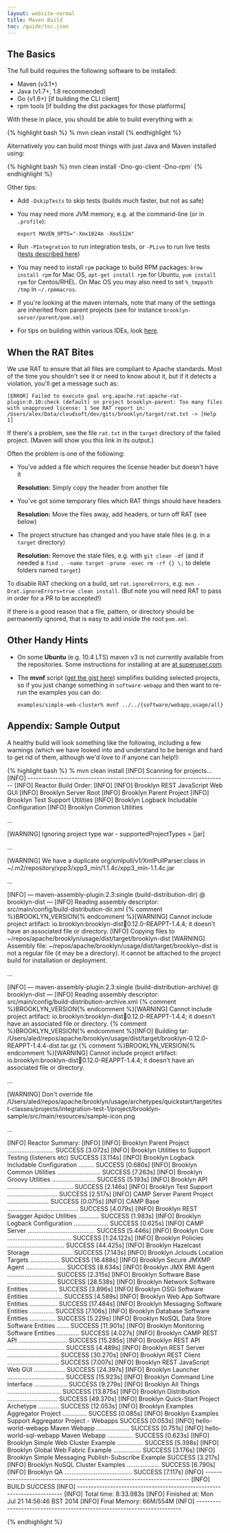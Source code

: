 ```yaml
---
layout: website-normal
title: Maven Build
toc: /guide/toc.json
---
```


## The Basics

The full build requires the following software to be installed:

* Maven (v3.1+)
* Java (v1.7+, 1.8 recommended)
* Go (v1.6+) [if building the CLI client]
* rpm tools [if building the dist packages for those platforms]

With these in place, you should be able to build everything with a:

{% highlight bash %}
% mvn clean install
{% endhighlight %}

Alternatively you can build most things with just Java and Maven installed using:

{% highlight bash %}
mvn clean install -Dno-go-client -Dno-rpm`
{% endhighlight %}

Other tips:

* Add ``-DskipTests`` to skip tests (builds much faster, but not as safe)

* You may need more JVM memory, e.g. at the command-line (or in `.profile`):

  ``export MAVEN_OPTS="-Xmx1024m -Xms512m"``

* Run ``-PIntegration`` to run integration tests, or ``-PLive`` to run live tests
  ([tests described here](../code/tests.html))

* You may need to install ``rpm`` package to build RPM packages: ``brew install rpm`` for Mac OS, ``apt-get install rpm`` for Ubuntu, ``yum install rpm`` for Centos/RHEL.
  On Mac OS you may also need to set `%_tmppath /tmp` in `~/.rpmmacros`.

* If you're looking at the maven internals, note that many of the settings are inherited from parent projects (see for instance `brooklyn-server/parent/pom.xml`)

* For tips on building within various IDEs, look [here](ide/).


## When the RAT Bites

We use RAT to ensure that all files are compliant to Apache standards.  Most of the time you shouldn't see it or need to know about it, but if it detects a violation, you'll get a message such as:

    [ERROR] Failed to execute goal org.apache.rat:apache-rat-plugin:0.10:check (default) on project brooklyn-parent: Too many files with unapproved license: 1 See RAT report in: /Users/alex/Data/cloudsoft/dev/gits/brooklyn/target/rat.txt -> [Help 1]

If there's a problem, see the file `rat.txt` in the `target` directory of the failed project.  (Maven will show you this link in its output.)

Often the problem is one of the following:

* You've added a file which requires the license header but doesn't have it

  **Resolution:**  Simply copy the header from another file

* You've got some temporary files which RAT things should have headers

  **Resolution:**  Move the files away, add headers, or turn off RAT (see below)

* The project structure has changed and you have stale files (e.g. in a `target` directory)

  **Resolution:**  Remove the stale files, e.g. with `git clean -df` (and if needed a `find . -name target -prune -exec rm -rf {} \;` to delete folders named `target`)

To disable RAT checking on a build, set `rat.ignoreErrors`, e.g. `mvn -Drat.ignoreErrors=true clean install`.  (But note you will need RAT to pass in order for a PR to be accepted!)

If there is a good reason that a file, pattern, or directory should be permanently ignored, that is easy to add inside the root `pom.xml`.


## Other Handy Hints

* On some **Ubuntu** (e.g. 10.4 LTS) maven v3 is not currently available from the repositories.
  Some instructions for installing at are [at superuser.com](http://superuser.com/questions/298062/how-do-i-install-maven-3).

* The **mvnf** script 
  ([get the gist here](https://gist.github.com/2241800)) 
  simplifies building selected projects, so if you just change something in ``software-webapp`` 
  and then want to re-run the examples you can do:
  
  ``examples/simple-web-cluster% mvnf ../../{software/webapp,usage/all}`` 

## Appendix: Sample Output

A healthy build will look something like the following,
including a few warnings (which we have looked into and
understand to be benign and hard to get rid of them,
although we'd love to if anyone can help!):

{% highlight bash %}
% mvn clean install
[INFO] Scanning for projects...
[INFO] ------------------------------------------------------------------------
[INFO] Reactor Build Order:
[INFO] 
[INFO] Brooklyn REST JavaScript Web GUI
[INFO] Brooklyn Server Root
[INFO] Brooklyn Parent Project
[INFO] Brooklyn Test Support Utilities
[INFO] Brooklyn Logback Includable Configuration
[INFO] Brooklyn Common Utilities

...

[WARNING] Ignoring project type war - supportedProjectTypes = [jar]

...

[WARNING] We have a duplicate org/xmlpull/v1/XmlPullParser.class in ~/.m2/repository/xpp3/xpp3_min/1.1.4c/xpp3_min-1.1.4c.jar

...

[INFO] — maven-assembly-plugin:2.3:single (build-distribution-dir) @ brooklyn-dist —
[INFO] Reading assembly descriptor: src/main/config/build-distribution-dir.xml
{% comment %}BROOKLYN_VERSION{% endcomment %}[WARNING] Cannot include project artifact: io.brooklyn:brooklyn-dist:jar:0.12.0-REAPPT-1.4.4; it doesn't have an associated file or directory.
[INFO] Copying files to ~/repos/apache/brooklyn/usage/dist/target/brooklyn-dist
[WARNING] Assembly file: ~/repos/apache/brooklyn/usage/dist/target/brooklyn-dist is not a regular file (it may be a directory). It cannot be attached to the project build for installation or deployment.

...

[INFO] — maven-assembly-plugin:2.3:single (build-distribution-archive) @ brooklyn-dist —
[INFO] Reading assembly descriptor: src/main/config/build-distribution-archive.xml
{% comment %}BROOKLYN_VERSION{% endcomment %}[WARNING] Cannot include project artifact: io.brooklyn:brooklyn-dist:jar:0.12.0-REAPPT-1.4.4; it doesn't have an associated file or directory.
{% comment %}BROOKLYN_VERSION{% endcomment %}[INFO] Building tar: /Users/aled/repos/apache/brooklyn/usage/dist/target/brooklyn-0.12.0-REAPPT-1.4.4-dist.tar.gz
{% comment %}BROOKLYN_VERSION{% endcomment %}[WARNING] Cannot include project artifact: io.brooklyn:brooklyn-dist:jar:0.12.0-REAPPT-1.4.4; it doesn't have an associated file or directory.

...

[WARNING] Don't override file /Users/aled/repos/apache/brooklyn/usage/archetypes/quickstart/target/test-classes/projects/integration-test-1/project/brooklyn-sample/src/main/resources/sample-icon.png

...

[INFO] Reactor Summary:
[INFO] 
[INFO] Brooklyn Parent Project ........................... SUCCESS [3.072s]
[INFO] Brooklyn Utilities to Support Testing (listeners etc)  SUCCESS [3.114s]
[INFO] Brooklyn Logback Includable Configuration ......... SUCCESS [0.680s]
[INFO] Brooklyn Common Utilities ......................... SUCCESS [7.263s]
[INFO] Brooklyn Groovy Utilities ......................... SUCCESS [5.193s]
[INFO] Brooklyn API ...................................... SUCCESS [2.146s]
[INFO] Brooklyn Test Support ............................. SUCCESS [2.517s]
[INFO] CAMP Server Parent Project ........................ SUCCESS [0.075s]
[INFO] CAMP Base ......................................... SUCCESS [4.079s]
[INFO] Brooklyn REST Swagger Apidoc Utilities ............ SUCCESS [1.983s]
[INFO] Brooklyn Logback Configuration .................... SUCCESS [0.625s]
[INFO] CAMP Server ....................................... SUCCESS [5.446s]
[INFO] Brooklyn Core ..................................... SUCCESS [1:24.122s]
[INFO] Brooklyn Policies ................................. SUCCESS [44.425s]
[INFO] Brooklyn Hazelcast Storage ........................ SUCCESS [7.143s]
[INFO] Brooklyn Jclouds Location Targets ................. SUCCESS [16.488s]
[INFO] Brooklyn Secure JMXMP Agent ....................... SUCCESS [8.634s]
[INFO] Brooklyn JMX RMI Agent ............................ SUCCESS [2.315s]
[INFO] Brooklyn Software Base ............................ SUCCESS [28.538s]
[INFO] Brooklyn Network Software Entities ................ SUCCESS [3.896s]
[INFO] Brooklyn OSGi Software Entities ................... SUCCESS [4.589s]
[INFO] Brooklyn Web App Software Entities ................ SUCCESS [17.484s]
[INFO] Brooklyn Messaging Software Entities .............. SUCCESS [7.106s]
[INFO] Brooklyn Database Software Entities ............... SUCCESS [5.229s]
[INFO] Brooklyn NoSQL Data Store Software Entities ....... SUCCESS [11.901s]
[INFO] Brooklyn Monitoring Software Entities ............. SUCCESS [4.027s]
[INFO] Brooklyn CAMP REST API ............................ SUCCESS [15.285s]
[INFO] Brooklyn REST API ................................. SUCCESS [4.489s]
[INFO] Brooklyn REST Server .............................. SUCCESS [30.270s]
[INFO] Brooklyn REST Client .............................. SUCCESS [7.007s]
[INFO] Brooklyn REST JavaScript Web GUI .................. SUCCESS [24.397s]
[INFO] Brooklyn Launcher ................................. SUCCESS [15.923s]
[INFO] Brooklyn Command Line Interface ................... SUCCESS [9.279s]
[INFO] Brooklyn All Things ............................... SUCCESS [13.875s]
[INFO] Brooklyn Distribution ............................. SUCCESS [49.370s]
[INFO] Brooklyn Quick-Start Project Archetype ............ SUCCESS [12.053s]
[INFO] Brooklyn Examples Aggregator Project .............. SUCCESS [0.085s]
[INFO] Brooklyn Examples Support Aggregator Project - Webapps  SUCCESS [0.053s]
[INFO] hello-world-webapp Maven Webapp ................... SUCCESS [0.751s]
[INFO] hello-world-sql-webapp Maven Webapp ............... SUCCESS [0.623s]
[INFO] Brooklyn Simple Web Cluster Example ............... SUCCESS [5.398s]
[INFO] Brooklyn Global Web Fabric Example ................ SUCCESS [3.176s]
[INFO] Brooklyn Simple Messaging Publish-Subscribe Example  SUCCESS [3.217s]
[INFO] Brooklyn NoSQL Cluster Examples ................... SUCCESS [6.790s]
[INFO] Brooklyn QA ....................................... SUCCESS [7.117s]
[INFO] ------------------------------------------------------------------------
[INFO] BUILD SUCCESS
[INFO] ------------------------------------------------------------------------
[INFO] Total time: 8:33.983s
[INFO] Finished at: Mon Jul 21 14:56:46 BST 2014
[INFO] Final Memory: 66M/554M
[INFO] ------------------------------------------------------------------------

{% endhighlight %}
